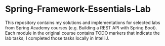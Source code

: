 # Spring-Framework-Essentials-Lab
This repository contains my solutions and implementations for selected labs from Spring Academy courses (e.g. Building a REST API with Spring Boot). Each module in the original course contains TODO markers that indicate the lab tasks; I completed those tasks locally in IntelliJ.
